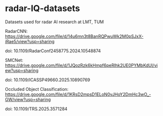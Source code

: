 # radar-IQ-datasets
Datasets used for radar AI research at LMT, TUM



RadarCNN: https://drive.google.com/file/d/14u6mn3t8BanRQPwuWk2M0pSJxX-iRae5/view?usp=sharing

doi: 10.1109/RadarConf2458775.2024.10548874


SMCNet: https://drive.google.com/file/d/1JQozRzk6kHmpf6peRlhk2UE0PYMbKdUl/view?usp=sharing

doi: 10.1109/ICASSP49660.2025.10890769


Occluded Object Classification: https://drive.google.com/file/d/1KRsD2mpsD1ELoN0vJHoY2DmHc3wO_-GW/view?usp=sharing

doi: 10.1109/TRS.2025.3571284
